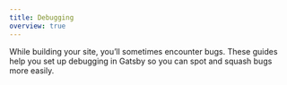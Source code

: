 ```yaml
---
title: Debugging
overview: true
---
```


While building your site, you’ll sometimes encounter bugs. These guides help you set up debugging in Gatsby so you can spot and squash bugs more easily.

<GuideList items={props.item.children} />
